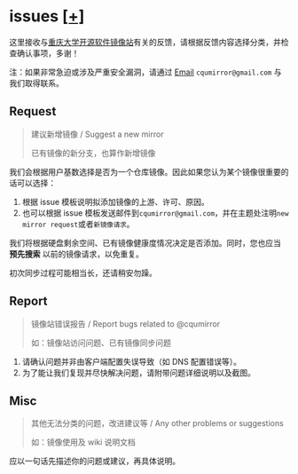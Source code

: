 
# issues [\[+\]](../../issues/new/choose)

这里接收与[重庆大学开源软件镜像站](https://mirrors.cqu.edu.cn/)有关的反馈，请根据反馈内容选择分类，并检查确认事项，多谢！

注：如果非常急迫或涉及严重安全漏洞，请通过 [Email](mailto:cqumirror@gmail.com) `cqumirror@gmail.com` 与我们取得联系。

## Request

> 建议新增镜像 / Suggest a new mirror
>
> 已有镜像的新分支，也算作新增镜像

我们会根据用户基数选择是否为一个仓库镜像。因此如果您认为某个镜像很重要的话可以选择：

1. 根据 issue 模板说明拟添加镜像的上游、许可、原因。
2. 也可以根据 issue 模板发送邮件到`cqumirror@gmail.com`，并在主题处注明`new mirror request`或者`新镜像请求`。

我们将根据硬盘剩余空间、已有镜像健康度情况决定是否添加。同时，您也应当 **预先搜索** 以前的镜像请求，以免重复。

初次同步过程可能相当长，还请稍安勿躁。

## Report

> 镜像站错误报告 / Report bugs related to @cqumirror
>
> 如：镜像站访问问题、已有镜像同步问题

1. 请确认问题并非由客户端配置失误导致（如 DNS 配置错误等）。
2. 为了能让我们复现并尽快解决问题，请附带问题详细说明以及截图。

## Misc

> 其他无法分类的问题，改进建议等 / Any other problems or suggestions
>
> 如：镜像使用及 wiki 说明文档

应以一句话先描述你的问题或建议，再具体说明。
